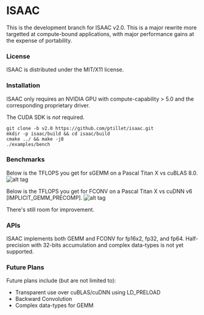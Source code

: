 # ISAAC

This is the development branch for ISAAC v2.0. This is a major rewrite more targetted at compute-bound applications, with major performance gains at the expense of portability.

### License

ISAAC is distributed under the MIT/X11 license.

### Installation

ISAAC only requires an NVIDIA GPU with compute-capability > 5.0 and the corresponding proprietary driver. 

The CUDA SDK is *not* required.

```
git clone -b v2.0 https://github.com/ptillet/isaac.git
mkdir -p isaac/build && cd isaac/build
cmake ../ && make -j8
./examples/bench
```

### Benchmarks
Below is the TFLOPS you get for sGEMM on a Pascal Titan X vs cuBLAS 8.0.
![alt tag](https://github.com/ptillet/isaac/raw/v2.0/documentation/bench/GEMM.png)

Below is the TFLOPS you get for FCONV on a Pascal Titan X vs cuDNN v6 [IMPLICIT_GEMM_PRECOMP].
![alt tag](https://github.com/ptillet/isaac/raw/v2.0/documentation/bench/CONV.png)

There's still room for improvement.

### APIs

ISAAC implements both GEMM and FCONV for fp16x2, fp32, and fp64. Half-precision with 32-bits accumulation and complex data-types is not yet supported.

### Future Plans

Future plans include (but are not limited to):
* Transparent use over cuBLAS/cuDNN using LD_PRELOAD
* Backward Convolution
* Complex data-types for GEMM
